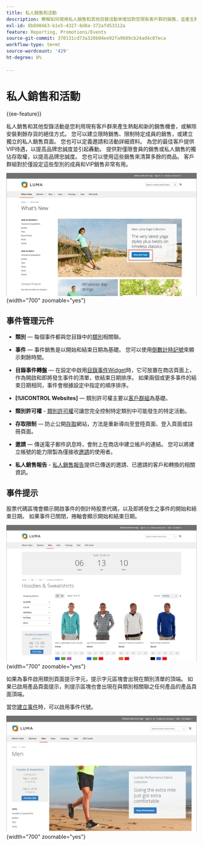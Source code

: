 ```yaml
---
title: 私人銷售和活動
description: 瞭解如何使用私人銷售和其他目錄活動來增加對您現有客戶群的銷售，並產生熱點和新的潛在客戶。
exl-id: 0b890463-b1e5-4327-8d8a-372afd53312a
feature: Reporting, Promotions/Events
source-git-commit: 370131cd73a320b04ee92fa9609cb24ad4c07eca
workflow-type: tm+mt
source-wordcount: '429'
ht-degree: 0%

---
```


# 私人銷售和活動

{{ee-feature}}

私人銷售和其他型錄活動是您利用現有客戶群來產生熱點和新的銷售機會，或解除安裝剩餘存貨的絕佳方式。 您可以建立限時銷售、限制特定成員的銷售，或建立獨立的私人銷售頁面。 您也可以定義邀請和活動詳細資料。 為您的最佳客戶提供VIP待遇，以提高品牌忠誠度並引起轟動。 提供對僅限會員的銷售或私人銷售的獨佔存取權，以提高品牌忠誠度。 您也可以使用這些銷售來清算多餘的商品。 客戶群組對於僅設定這些型別的成員和VIP銷售非常有用。

![店面範例 — 首頁上的活動](./assets/storefront-event-home-page.png){width="700" zoomable="yes"}

## 事件管理元件

- **類別** — 每個事件都與您目錄中的[類別](../catalog/category-create.md)相關聯。

- **事件** — 事件銷售是以開始和結束日期為基礎。 您可以使用[倒數計時記號](#event-ticker)來顯示剩餘時間。

- **目錄事件轉盤** — 在設定中啟用[目錄事件Widget](../content-design/widget-event-carousel.md)時，它可放置在商店頁面上，作為開啟和即將發生事件的清單，依結束日期排序。 如果兩個或更多事件的結束日期相同，事件會根據設定中指定的順序排序。

- **[!UICONTROL Websites]** — 類別許可權主要以[客戶群組](../customers/customer-groups.md)為基礎。

- **類別許可權** - [類別許可權](../catalog/category-permissions.md)可讓您完全控制特定類別中可能發生的特定活動。

- **存取限制** — 防止公開[存取](event-configure.md#restrict-access)網站，方法是重新導向至登陸頁面、登入頁面或註冊頁面。

- **邀請** — 傳送電子郵件訊息時，會附上在商店中建立帳戶的連結。 您可以將建立帳號的能力限製為僅接收[邀請](invitations.md)的使用者。

- **私人銷售報告** - [私人銷售報告](../getting-started/private-sales-reports.md)提供已傳送的邀請、已邀請的客戶和轉換的相關資訊。

## 事件提示

股票代碼區塊會顯示開啟事件的倒計時股票代碼，以及即將發生之事件的開始和結束日期。 如果事件已關閉，捲軸會顯示開始和結束日期。

![店面範例 — 活動輪播](./assets/storefront-event-ticker-carousel.png){width="700" zoomable="yes"}

如果為事件啟用類別頁面提示字元，提示字元區塊會出現在類別清單的頂端。 如果已啟用產品頁面提示，則提示區塊也會出現在與類別相關聯之任何產品的產品頁面頂端。

當您[建立事件](event-create.md)時，可以啟用事件代號。

![店面範例 — 活動側欄](./assets/storefront-event-sidebar.png){width="700" zoomable="yes"}
